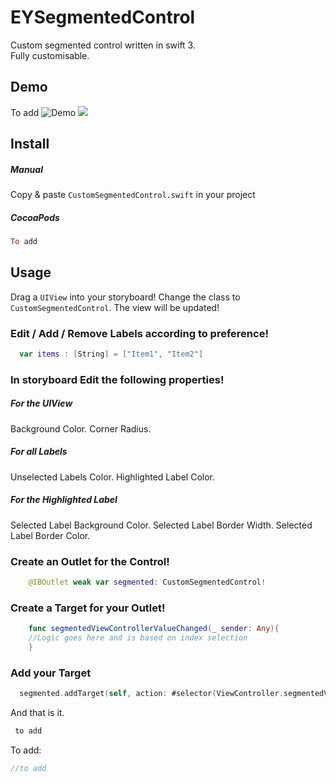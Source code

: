 EYSegmentedControl
==================

Custom segmented control written in swift 3.  
Fully customisable.  

Demo
----
To add
![Demo](https://gfycat.com/ifr/UncomfortableObviousAustralianfurseal.gif)
<a href="https://gfycat.com/ifr/UncomfortableObviousAustralianfurseal"><img src="https://gfycat.com/ifr/UncomfortableObviousAustralianfurseal"></a>

Install
-------

##### Manual

Copy & paste `CustomSegmentedControl.swift` in your project

##### CocoaPods

``` ruby
To add
```

Usage
-----

Drag a `UIView` into your storyboard! Change the class to `CustomSegmentedControl`. The view will be updated! 


### Edit / Add / Remove Labels according to preference!

``` swift
  var items : [String] = ["Item1", "Item2"] 
```
### In storyboard Edit the following properties! 

##### For the UIView
Background Color. 
Corner Radius.

##### For all Labels
Unselected Labels Color.
Highlighted Label Color.

##### For the Highlighted Label
Selected Label Background Color.
Selected Label Border Width.
Selected Label Border Color. 

### Create an Outlet for the Control! 

``` swift
    @IBOutlet weak var segmented: CustomSegmentedControl! 
```

### Create a Target for your Outlet! 

``` swift
    func segmentedViewControllerValueChanged(_ sender: Any){
    //Logic goes here and is based on index selection
    }

```

### Add your Target 

``` swift
  segmented.addTarget(self, action: #selector(ViewController.segmentedViewControllerValueChanged(_:)), for: .valueChanged)
```

And that is it.

``` swift
 to add
```

To add: 

``` swift
//to add
```
